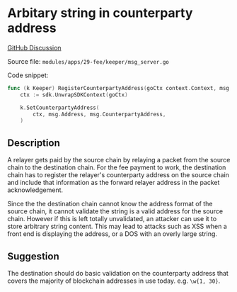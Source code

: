 # Arbitary string in counterparty address

[GitHub Discussion](https://github.com/cosmos/ibc-go/pull/276#discussion_r787926055)

Source file: `modules/apps/29-fee/keeper/msg_server.go`

Code snippet:

```go
func (k Keeper) RegisterCounterpartyAddress(goCtx context.Context, msg *types.MsgRegisterCounterpartyAddress) (*types.MsgRegisterCounterpartyAddressResponse, error) {
	ctx := sdk.UnwrapSDKContext(goCtx)

	k.SetCounterpartyAddress(
		ctx, msg.Address, msg.CounterpartyAddress,
	)
```

## Description

A relayer gets paid by the source chain by relaying a packet from the source chain to the destination chain. For the fee payment to work, the destination chain has to register the relayer's counterparty address on the source chain and include that information as the forward relayer address in the packet acknowledgement.

Since the the destination chain cannot know the address format of the source chain, it cannot validate the string is a valid address for the source chain. However if this is left totally unvalidated, an attacker can use it to store arbitrary string content. This may lead to attacks such as XSS when a front end is displaying the address, or a DOS with an overly large string.

## Suggestion

The destination should do basic validation on the counterparty address that covers the majority of blockchain addresses in use today. e.g. `\w{1, 30}`.
